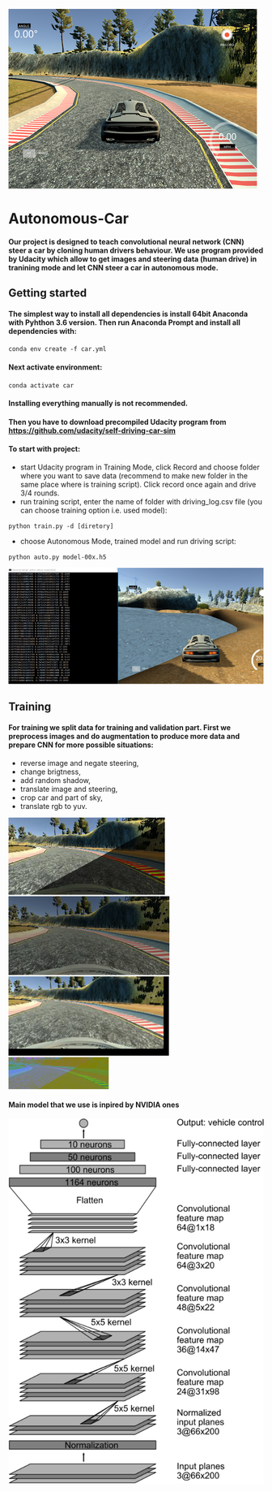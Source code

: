 ![My image](https://github.com/kamilbizon/Content/blob/master/auto.png)

# Autonomous-Car
#### Our project is designed to teach convolutional neural network (CNN) steer a car by cloning human drivers behaviour. We use program provided by Udacity which allow to get images and steering data (human drive) in tranining mode and let CNN steer a car in autonomous mode.


## Getting started
#### The simplest way to install all dependencies is install 64bit Anaconda with Pyhthon 3.6 version. Then run Anaconda Prompt and install all dependencies with:  
```
conda env create -f car.yml
```
#### Next activate environment:
```
conda activate car
```
#### Installing everything manually is not recommended.
#### Then you have to download precompiled Udacity program from https://github.com/udacity/self-driving-car-sim
#### To start with project:
- start Udacity program in Training Mode, click Record and choose folder where you want to save data (recommend to make new folder in the same place where is training script). Click record once again and drive 3/4 rounds.
- run training script, enter the name of folder with driving_log.csv file (you can choose training option i.e. used model):
```
python train.py -d [diretory]
```
- choose Autonomous Mode, trained model and run driving script:
```
python auto.py model-00x.h5
```

![My image](https://github.com/kamilbizon/Content/blob/master/drive.png)

## Training



#### For training we split data for training and validation part. First we preprocess images and do augmentation to produce more data and prepare CNN for more possible situations:
- reverse image and negate steering,
- change brigtness,
- add random shadow,
- translate image and steering,
- crop car and part of sky,
- translate rgb to yuv.

![My image](https://github.com/kamilbizon/Content/blob/master/shadow.png)
![My image](https://github.com/kamilbizon/Content/blob/master/brightness1.png)
![My image](https://github.com/kamilbizon/Content/blob/master/translate.png)
![My image](https://github.com/kamilbizon/Content/blob/master/yuv.png)

#### Main model that we use is inpired by NVIDIA ones
![My image](https://github.com/kamilbizon/Content/blob/master/NVIDIA_model.png)


